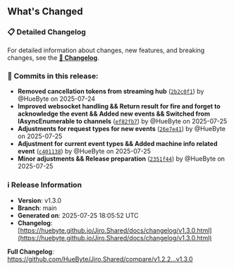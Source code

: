 ## What's Changed

### 📋 Detailed Changelog

For detailed information about changes, new features, and breaking changes, see the [**📖 Changelog**](https://huebyte.github.io/Jiro.Shared/docs/changelog/v1.3.0.html).

### 🔄 Commits in this release:

- **Removed cancellation tokens from streaming hub** ([`2b2c0f1`](https://github.com/HueByte/Jiro.Shared/commit/2b2c0f1)) by @HueByte on 2025-07-24
- **Improved websocket handling && Return result for fire and forget to acknowledge the event && Added new events && Switched from IAsyncEnumerable to channels** ([`ef82fb7`](https://github.com/HueByte/Jiro.Shared/commit/ef82fb7)) by @HueByte on 2025-07-25
- **Adjustments for request types for new events** ([`26e7e41`](https://github.com/HueByte/Jiro.Shared/commit/26e7e41)) by @HueByte on 2025-07-25
- **Adjustment for current event types && Added machine info related event** ([`c401138`](https://github.com/HueByte/Jiro.Shared/commit/c401138)) by @HueByte on 2025-07-25
- **Minor adjustments && Release preparation** ([`2351f44`](https://github.com/HueByte/Jiro.Shared/commit/2351f44)) by @HueByte on 2025-07-25

### ℹ️ Release Information

- **Version**: v1.3.0
- **Branch**: main
- **Generated on**: 2025-07-25 18:05:52 UTC
- **Changelog**: [https://huebyte.github.io/Jiro.Shared/docs/changelog/v1.3.0.html](https://huebyte.github.io/Jiro.Shared/docs/changelog/v1.3.0.html)

**Full Changelog**: <https://github.com/HueByte/Jiro.Shared/compare/v1.2.2...v1.3.0>
